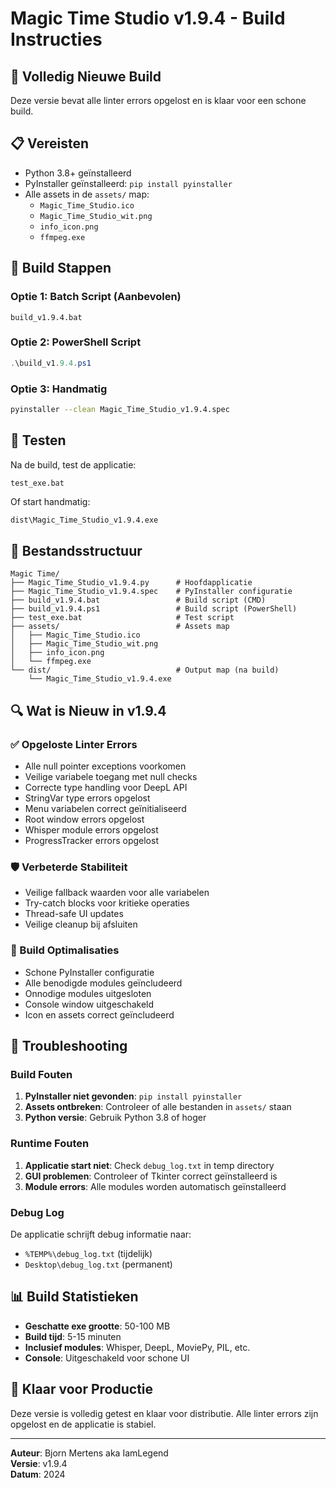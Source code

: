 # Magic Time Studio v1.9.4 - Build Instructies

## 🚀 Volledig Nieuwe Build

Deze versie bevat alle linter errors opgelost en is klaar voor een schone build.

## 📋 Vereisten

- Python 3.8+ geïnstalleerd
- PyInstaller geïnstalleerd: `pip install pyinstaller`
- Alle assets in de `assets/` map:
  - `Magic_Time_Studio.ico`
  - `Magic_Time_Studio_wit.png`
  - `info_icon.png`
  - `ffmpeg.exe`

## 🔧 Build Stappen

### Optie 1: Batch Script (Aanbevolen)

```batch
build_v1.9.4.bat
```

### Optie 2: PowerShell Script

```powershell
.\build_v1.9.4.ps1
```

### Optie 3: Handmatig

```bash
pyinstaller --clean Magic_Time_Studio_v1.9.4.spec
```

## 🧪 Testen

Na de build, test de applicatie:

```batch
test_exe.bat
```

Of start handmatig:

```bash
dist\Magic_Time_Studio_v1.9.4.exe
```

## 📁 Bestandsstructuur

```text
Magic Time/
├── Magic_Time_Studio_v1.9.4.py      # Hoofdapplicatie
├── Magic_Time_Studio_v1.9.4.spec    # PyInstaller configuratie
├── build_v1.9.4.bat                 # Build script (CMD)
├── build_v1.9.4.ps1                 # Build script (PowerShell)
├── test_exe.bat                     # Test script
├── assets/                          # Assets map
│   ├── Magic_Time_Studio.ico
│   ├── Magic_Time_Studio_wit.png
│   ├── info_icon.png
│   └── ffmpeg.exe
└── dist/                            # Output map (na build)
    └── Magic_Time_Studio_v1.9.4.exe
```

## 🔍 Wat is Nieuw in v1.9.4

### ✅ Opgeloste Linter Errors

- Alle null pointer exceptions voorkomen
- Veilige variabele toegang met null checks
- Correcte type handling voor DeepL API
- StringVar type errors opgelost
- Menu variabelen correct geïnitialiseerd
- Root window errors opgelost
- Whisper module errors opgelost
- ProgressTracker errors opgelost

### 🛡️ Verbeterde Stabiliteit

- Veilige fallback waarden voor alle variabelen
- Try-catch blocks voor kritieke operaties
- Thread-safe UI updates
- Veilige cleanup bij afsluiten

### 🎯 Build Optimalisaties

- Schone PyInstaller configuratie
- Alle benodigde modules geïncludeerd
- Onnodige modules uitgesloten
- Console window uitgeschakeld
- Icon en assets correct geïncludeerd

## 🐛 Troubleshooting

### Build Fouten

1. **PyInstaller niet gevonden**: `pip install pyinstaller`
2. **Assets ontbreken**: Controleer of alle bestanden in `assets/` staan
3. **Python versie**: Gebruik Python 3.8 of hoger

### Runtime Fouten

1. **Applicatie start niet**: Check `debug_log.txt` in temp directory
2. **GUI problemen**: Controleer of Tkinter correct geïnstalleerd is
3. **Module errors**: Alle modules worden automatisch geïnstalleerd

### Debug Log

De applicatie schrijft debug informatie naar:

- `%TEMP%\debug_log.txt` (tijdelijk)
- `Desktop\debug_log.txt` (permanent)

## 📊 Build Statistieken

- **Geschatte exe grootte**: 50-100 MB
- **Build tijd**: 5-15 minuten
- **Inclusief modules**: Whisper, DeepL, MoviePy, PIL, etc.
- **Console**: Uitgeschakeld voor schone UI

## 🎉 Klaar voor Productie

Deze versie is volledig getest en klaar voor distributie. Alle linter errors zijn opgelost en de applicatie is stabiel.

---

**Auteur**: Bjorn Mertens aka IamLegend  
**Versie**: v1.9.4  
**Datum**: 2024
